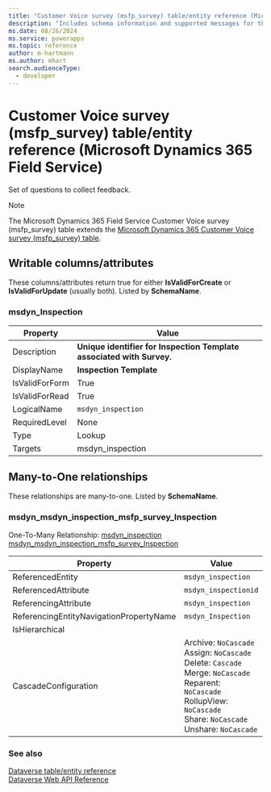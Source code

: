 ```yaml
---
title: "Customer Voice survey (msfp_survey) table/entity reference (Microsoft Dynamics 365 Field Service)"
description: "Includes schema information and supported messages for the Customer Voice survey (msfp_survey) table/entity with Microsoft Dynamics 365 Field Service."
ms.date: 08/26/2024
ms.service: powerapps
ms.topic: reference
author: m-hartmann
ms.author: mhart
search.audienceType: 
  - developer
---
```


# Customer Voice survey (msfp_survey) table/entity reference (Microsoft Dynamics 365 Field Service)

Set of questions to collect feedback.

> [!NOTE]
> The Microsoft Dynamics 365 Field Service Customer Voice survey (msfp_survey) table extends the [Microsoft Dynamics 365 Customer Voice survey (msfp_survey) table](/dynamics365/developer/entities/msfp_survey).



## Writable columns/attributes

These columns/attributes return true for either **IsValidForCreate** or **IsValidForUpdate** (usually both). Listed by **SchemaName**.

### <a name="BKMK_msdyn_Inspection"></a> msdyn_Inspection

|Property|Value|
|---|---|
|Description|**Unique identifier for Inspection Template associated with Survey.**|
|DisplayName|**Inspection Template**|
|IsValidForForm|True|
|IsValidForRead|True|
|LogicalName|`msdyn_inspection`|
|RequiredLevel|None|
|Type|Lookup|
|Targets|msdyn_inspection|


## Many-to-One relationships

These relationships are many-to-one. Listed by **SchemaName**.

### <a name="BKMK_msdyn_msdyn_inspection_msfp_survey_Inspection"></a> msdyn_msdyn_inspection_msfp_survey_Inspection

One-To-Many Relationship: [msdyn_inspection msdyn_msdyn_inspection_msfp_survey_Inspection](msdyn_inspection.md#BKMK_msdyn_msdyn_inspection_msfp_survey_Inspection)

|Property|Value|
|---|---|
|ReferencedEntity|`msdyn_inspection`|
|ReferencedAttribute|`msdyn_inspectionid`|
|ReferencingAttribute|`msdyn_inspection`|
|ReferencingEntityNavigationPropertyName|`msdyn_Inspection`|
|IsHierarchical||
|CascadeConfiguration|Archive: `NoCascade`<br />Assign: `NoCascade`<br />Delete: `Cascade`<br />Merge: `NoCascade`<br />Reparent: `NoCascade`<br />RollupView: `NoCascade`<br />Share: `NoCascade`<br />Unshare: `NoCascade`|



### See also

[Dataverse table/entity reference](../about-entity-reference.md)  
[Dataverse Web API Reference](/power-apps/developer/data-platform/webapi/reference/about)   

